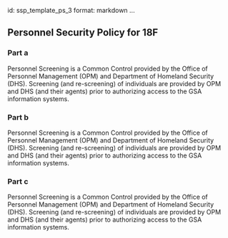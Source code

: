 id: ssp_template_ps_3
format: markdown
...
## Personnel Security Policy for 18F

### Part a

Personnel Screening is a Common Control provided by the Office of Personnel Management (OPM) and Department of Homeland Security (DHS).  Screening (and re-screening) of individuals are provided by OPM and DHS (and their agents) prior to authorizing access to the GSA information systems.

### Part b

Personnel Screening is a Common Control provided by the Office of Personnel Management (OPM) and Department of Homeland Security (DHS).  Screening (and re-screening) of individuals are provided by OPM and DHS (and their agents) prior to authorizing access to the GSA information systems.

### Part c

Personnel Screening is a Common Control provided by the Office of Personnel Management (OPM) and Department of Homeland Security (DHS).  Screening (and re-screening) of individuals are provided by OPM and DHS (and their agents) prior to authorizing access to the GSA information systems.
